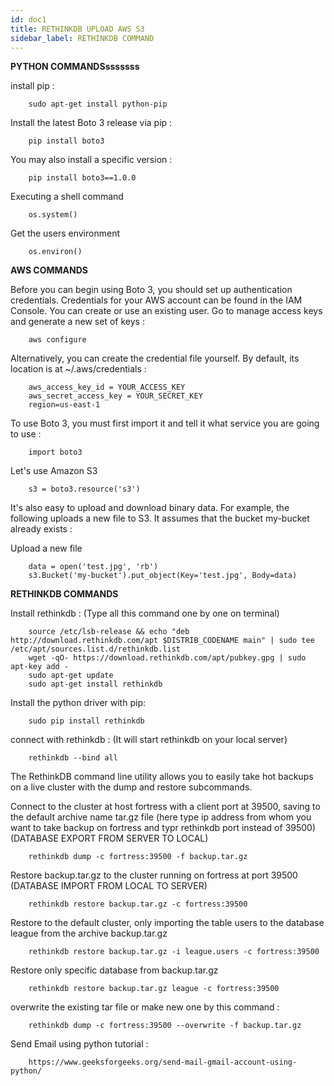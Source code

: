 ```yaml
---
id: doc1
title: RETHINKDB UPLOAD AWS S3
sidebar_label: RETHINKDB COMMAND
---
```


**PYTHON COMMANDSsssssss**

install pip :

		sudo apt-get install python-pip

Install the latest Boto 3 release via pip :

		pip install boto3

You may also install a specific version :

		pip install boto3==1.0.0

Executing a shell command

		os.system()

Get the users environment 

		os.environ()

**AWS COMMANDS**

Before you can begin using Boto 3, you should set up authentication credentials. Credentials for your AWS account can be found in the IAM Console. You can create or use an existing user. Go to manage access keys and generate a new set of keys :

		aws configure

Alternatively, you can create the credential file yourself. By default, its location is at ~/.aws/credentials :

		aws_access_key_id = YOUR_ACCESS_KEY
		aws_secret_access_key = YOUR_SECRET_KEY
		region=us-east-1

To use Boto 3, you must first import it and tell it what service you are going to use :

		import boto3

Let's use Amazon S3

		s3 = boto3.resource('s3')

It's also easy to upload and download binary data. For example, the following uploads a new file to S3. It assumes that the bucket my-bucket already exists :

Upload a new file

		data = open('test.jpg', 'rb')
		s3.Bucket('my-bucket').put_object(Key='test.jpg', Body=data)

**RETHINKDB COMMANDS**

Install rethinkdb : (Type all this command one by one on terminal)

		source /etc/lsb-release && echo "deb http://download.rethinkdb.com/apt $DISTRIB_CODENAME main" | sudo tee /etc/apt/sources.list.d/rethinkdb.list
		wget -qO- https://download.rethinkdb.com/apt/pubkey.gpg | sudo apt-key add -
		sudo apt-get update
		sudo apt-get install rethinkdb

Install the python driver with pip:

		sudo pip install rethinkdb

connect with rethinkdb : (It will start rethinkdb on your local server)

		rethinkdb --bind all

The RethinkDB command line utility allows you to easily take hot backups on a live cluster with the dump and restore subcommands.

Connect to the cluster at host fortress with a client port at 39500, saving to the default archive name tar.gz file (here type ip address from whom you want to take backup on fortress and typr rethinkdb port instead of 39500) (DATABASE EXPORT FROM SERVER TO LOCAL)

		rethinkdb dump -c fortress:39500 -f backup.tar.gz

Restore backup.tar.gz to the cluster running on fortress at port 39500 (DATABASE IMPORT FROM LOCAL TO SERVER)

		rethinkdb restore backup.tar.gz -c fortress:39500

Restore to the default cluster, only importing the table users to the database league from the archive backup.tar.gz

		rethinkdb restore backup.tar.gz -i league.users -c fortress:39500

Restore only specific database from backup.tar.gz

		rethinkdb restore backup.tar.gz league -c fortress:39500

overwrite the existing tar file or make new one by this command :
 
		rethinkdb dump -c fortress:39500 --overwrite -f backup.tar.gz

Send Email using python tutorial :

		https://www.geeksforgeeks.org/send-mail-gmail-account-using-python/






